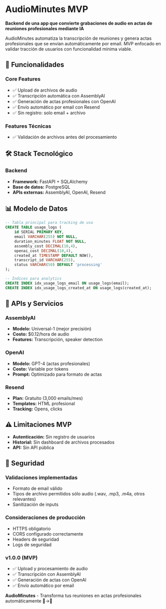 # AudioMinutes MVP

**Backend de una app que convierte grabaciones de audio en actas de reuniones profesionales mediante IA**

AudioMinutes automatiza la transcripción de reuniones y genera actas profesionales que se envían automáticamente por email. MVP enfocado en validar tracción de usuarios con funcionalidad mínima viable.

## 🎯 Funcionalidades

### Core Features

- ✅ Upload de archivos de audio
- ✅ Transcripción automática con AssemblyAI
- ✅ Generación de actas profesionales con OpenAI
- ✅ Envío automático por email con Resend
- ✅ Sin registro: solo email + archivo

### Features Técnicas

- ✅ Validación de archivos antes del procesamiento

## 🛠️ Stack Tecnológico

### Backend

- **Framework:** FastAPI + SQLAlchemy
- **Base de datos:** PostgreSQL
- **APIs externas:** AssemblyAI, OpenAI, Resend

## 📊 Modelo de Datos

```sql
-- Tabla principal para tracking de uso
CREATE TABLE usage_logs (
    id SERIAL PRIMARY KEY,
    email VARCHAR(255) NOT NULL,
    duration_minutes FLOAT NOT NULL,
    assembly_cost DECIMAL(10,4),
    openai_cost DECIMAL(10,4),
    created_at TIMESTAMP DEFAULT NOW(),
    transcript_id VARCHAR(255),
    status VARCHAR(50) DEFAULT 'processing'
);

-- Índices para analytics
CREATE INDEX idx_usage_logs_email ON usage_logs(email);
CREATE INDEX idx_usage_logs_created_at ON usage_logs(created_at);
```

## 🔧 APIs y Servicios

### AssemblyAI

- **Modelo:** Universal-1 (mejor precisión)
- **Costo:** $0.12/hora de audio
- **Features:** Transcripción, speaker detection

### OpenAI

- **Modelo:** GPT-4 (actas profesionales)
- **Costo:** Variable por tokens
- **Prompt:** Optimizado para formato de actas

### Resend

- **Plan:** Gratuito (3,000 emails/mes)
- **Templates:** HTML profesional
- **Tracking:** Opens, clicks

## ⚠️ Limitaciones MVP

- **Autenticación:** Sin registro de usuarios
- **Historial:** Sin dashboard de archivos procesados
- **API:** Sin API pública

## 🔐 Seguridad

### Validaciones implementadas

- Formato de email válido
- Tipos de archivo permitidos sólo audio (.wav, .mp3, .m4a, otros relevantes)
- Sanitización de inputs

### Consideraciones de producción

- HTTPS obligatorio
- CORS configurado correctamente
- Headers de seguridad
- Logs de seguridad

### v1.0.0 (MVP)

- ✅ Upload y procesamiento de audio
- ✅ Transcripción con AssemblyAI
- ✅ Generación de actas con OpenAI
- ✅ Envío automático por email

**AudioMinutes** - Transforma tus reuniones en actas profesionales automáticamente 🎤→📄
